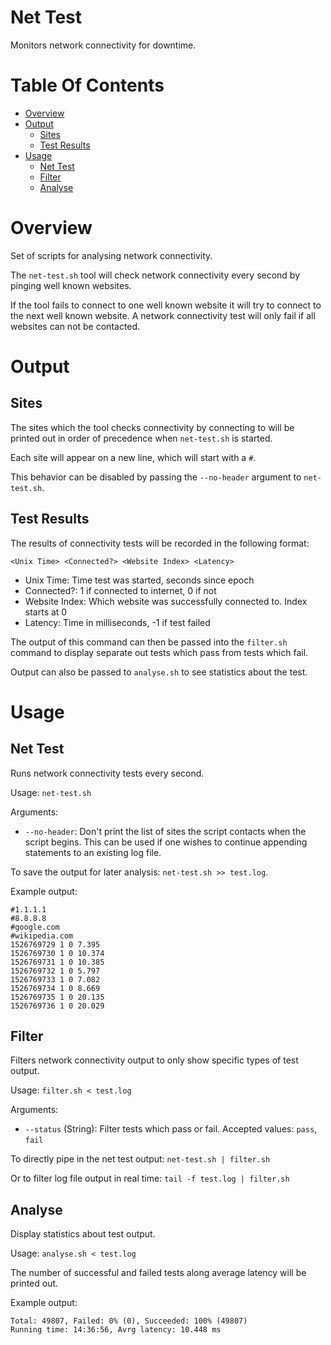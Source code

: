 # Net Test
Monitors network connectivity for downtime.

# Table Of Contents
- [Overview](#overview)
- [Output](#output)
	- [Sites](#sites)
	- [Test Results](#test-results)
- [Usage](#usage)
	- [Net Test](#net-test)
	- [Filter](#filter)
	- [Analyse](#analyse)

# Overview
Set of scripts for analysing network connectivity.  

The `net-test.sh` tool will check network connectivity every second by 
pinging well known websites.  

If the tool fails to connect to one well known website it will try to connect 
to the next well known website. A network connectivity test will only fail if 
all websites can not be contacted.

# Output
## Sites
The sites which the tool checks connectivity by connecting to will be printed 
out in order of precedence when `net-test.sh` is started.

Each site will appear on a new line, which will start with a `#`.  

This behavior can be disabled by passing the `--no-header` argument to 
`net-test.sh`.

## Test Results
The results of connectivity tests will be recorded in the following format:

```
<Unix Time> <Connected?> <Website Index> <Latency>
```

- Unix Time: Time test was started, seconds since epoch
- Connected?: 1 if connected to internet, 0 if not
- Website Index: Which website was successfully connected to. Index starts at 0
- Latency: Time in milliseconds, -1 if test failed

The output of this command can then be passed into the `filter.sh` command to 
display separate out tests which pass from tests which fail.  

Output can also be passed to `analyse.sh` to see statistics about the test.

# Usage
## Net Test
Runs network connectivity tests every second.  

Usage: `net-test.sh`  

Arguments:

- `--no-header`: Don't print the list of sites the script contacts when the 
	        script begins. This can be used if one wishes to continue 
		appending statements to an existing log file.

To save the output for later analysis: `net-test.sh >> test.log`.  

Example output:

```
#1.1.1.1
#8.8.8.8
#google.com
#wikipedia.com
1526769729 1 0 7.395
1526769730 1 0 10.374
1526769731 1 0 10.385
1526769732 1 0 5.797
1526769733 1 0 7.082
1526769734 1 0 8.669
1526769735 1 0 20.135
1526769736 1 0 20.029
```

## Filter
Filters network connectivity output to only show specific types of test output.  

Usage: `filter.sh < test.log`  

Arguments:
- `--status` (String): Filter tests which pass or fail. Accepted values: 
                      `pass`, `fail`

To directly pipe in the net test output: `net-test.sh | filter.sh`  

Or to filter log file output in real time: `tail -f test.log | filter.sh`

## Analyse
Display statistics about test output.  

Usage: `analyse.sh < test.log`  

The number of successful and failed tests along average latency will be printed 
out.  

Example output:

```
Total: 49807, Failed: 0% (0), Succeeded: 100% (49807)
Running time: 14:36:56, Avrg latency: 10.448 ms
```
